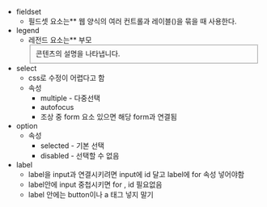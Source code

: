 - fieldset
    - 필드셋 요소는** 웹 양식의 여러 컨트롤과 레이블(<label>)을 묶을 때 사용한다.
- legend
    - 레전드 요소는** 부모 <fieldset>콘텐츠의 설명을 나타냅니다.
- select
    - css로 수정이 어렵다고 함
    - 속성
        - multiple - 다중선택
        - autofocus
        - 조상 중 form 요소 있으면 해당 form과 연결됨
- option
    - 속성
        - selected - 기본 선택
        - disabled - 선택할 수 없음
- label
    - label을 input과 연결시키려면 input에 id 달고 label에 for 속성 넣어야함
    - label안에 input 중첩시키면 for , id 필요없음
    - label 안에는 button이나 a 태그 넣지 말기 
    
